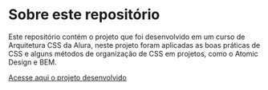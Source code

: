 # Sobre este repositório

Este repositório contém o projeto que foi desenvolvido em um curso de Arquitetura CSS da Alura, neste projeto foram aplicadas as boas práticas de CSS e alguns métodos de 
organização de CSS em projetos, como o Atomic Design e BEM.

[Acesse aqui o projeto desenvolvido](https://rafa-tm.github.io/Arquitetura-CSS/)
